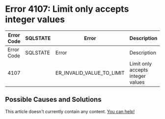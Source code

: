 
# Error 4107: Limit only accepts integer values


| Error Code | SQLSTATE | Error | Description |
| --- | --- | --- | --- |
| Error Code | SQLSTATE | Error | Description |
| 4107 |  | ER_INVALID_VALUE_TO_LIMIT | Limit only accepts integer values |




## Possible Causes and Solutions


This article doesn't currently contain any content. [You can help!](/kb/en/writing-and-editing-knowledge-base-articles/)

